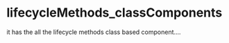 # lifecycleMethods_classComponents
it has the all the lifecycle  methods  class based component.... 
